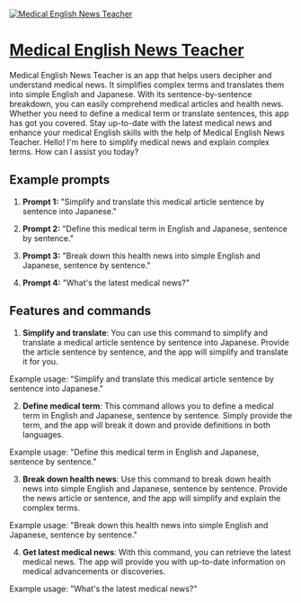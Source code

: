 [![Medical English News Teacher](https://files.oaiusercontent.com/file-3FkoeDQwz7hC3VCPMBW3VLGm?se=2123-10-17T13%3A25%3A24Z&sp=r&sv=2021-08-06&sr=b&rscc=max-age%3D31536000%2C%20immutable&rscd=attachment%3B%20filename%3Dd7db5f29-0237-4ce9-9de8-490da9f517ac.png&sig=tyODPboHDjLQvetgcGdq4KdNiu2W15YGzb70QINdFa0%3D)](https://chat.openai.com/g/g-WzIt4xeBM-medical-english-news-teacher)

# [Medical English News Teacher](https://chat.openai.com/g/g-WzIt4xeBM-medical-english-news-teacher)

Medical English News Teacher is an app that helps users decipher and understand medical news. It simplifies complex terms and translates them into simple English and Japanese. With its sentence-by-sentence breakdown, you can easily comprehend medical articles and health news. Whether you need to define a medical term or translate sentences, this app has got you covered. Stay up-to-date with the latest medical news and enhance your medical English skills with the help of Medical English News Teacher. Hello! I'm here to simplify medical news and explain complex terms. How can I assist you today?

## Example prompts

1. **Prompt 1:** "Simplify and translate this medical article sentence by sentence into Japanese."

2. **Prompt 2:** "Define this medical term in English and Japanese, sentence by sentence."

3. **Prompt 3:** "Break down this health news into simple English and Japanese, sentence by sentence."

4. **Prompt 4:** "What's the latest medical news?"

## Features and commands

1. **Simplify and translate**: You can use this command to simplify and translate a medical article sentence by sentence into Japanese. Provide the article sentence by sentence, and the app will simplify and translate it for you.

Example usage: "Simplify and translate this medical article sentence by sentence into Japanese."

2. **Define medical term**: This command allows you to define a medical term in English and Japanese, sentence by sentence. Simply provide the term, and the app will break it down and provide definitions in both languages.

Example usage: "Define this medical term in English and Japanese, sentence by sentence."

3. **Break down health news**: Use this command to break down health news into simple English and Japanese, sentence by sentence. Provide the news article or sentence, and the app will simplify and explain the complex terms.

Example usage: "Break down this health news into simple English and Japanese, sentence by sentence."

4. **Get latest medical news**: With this command, you can retrieve the latest medical news. The app will provide you with up-to-date information on medical advancements or discoveries.

Example usage: "What's the latest medical news?"